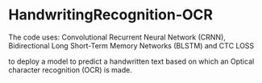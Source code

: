 # HandwritingRecognition-OCR

The code uses:
Convolutional Recurrent Neural Network (CRNN), 
Bidirectional Long Short-Term Memory Networks (BLSTM) and 
CTC LOSS

to deploy a model to predict a handwritten text based on which an Optical character recognition (OCR) is made.
